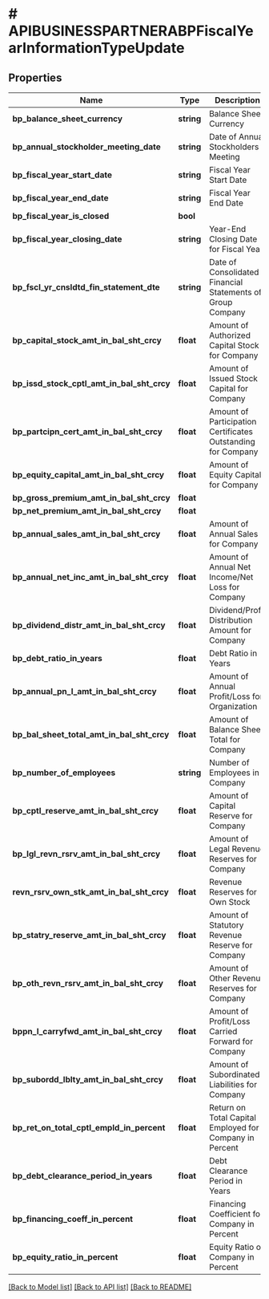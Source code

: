 # # APIBUSINESSPARTNERABPFiscalYearInformationTypeUpdate

## Properties

Name | Type | Description | Notes
------------ | ------------- | ------------- | -------------
**bp_balance_sheet_currency** | **string** | Balance Sheet Currency | [optional]
**bp_annual_stockholder_meeting_date** | **string** | Date of Annual Stockholders Meeting | [optional]
**bp_fiscal_year_start_date** | **string** | Fiscal Year Start Date | [optional]
**bp_fiscal_year_end_date** | **string** | Fiscal Year End Date | [optional]
**bp_fiscal_year_is_closed** | **bool** |  | [optional]
**bp_fiscal_year_closing_date** | **string** | Year-End Closing Date for Fiscal Year | [optional]
**bp_fscl_yr_cnsldtd_fin_statement_dte** | **string** | Date of Consolidated Financial Statements of Group Company | [optional]
**bp_capital_stock_amt_in_bal_sht_crcy** | **float** | Amount of Authorized Capital Stock for Company | [optional]
**bp_issd_stock_cptl_amt_in_bal_sht_crcy** | **float** | Amount of Issued Stock Capital for Company | [optional]
**bp_partcipn_cert_amt_in_bal_sht_crcy** | **float** | Amount of Participation Certificates Outstanding for Company | [optional]
**bp_equity_capital_amt_in_bal_sht_crcy** | **float** | Amount of Equity Capital for Company | [optional]
**bp_gross_premium_amt_in_bal_sht_crcy** | **float** |  | [optional]
**bp_net_premium_amt_in_bal_sht_crcy** | **float** |  | [optional]
**bp_annual_sales_amt_in_bal_sht_crcy** | **float** | Amount of Annual Sales for Company | [optional]
**bp_annual_net_inc_amt_in_bal_sht_crcy** | **float** | Amount of Annual Net Income/Net Loss for Company | [optional]
**bp_dividend_distr_amt_in_bal_sht_crcy** | **float** | Dividend/Profit Distribution Amount for Company | [optional]
**bp_debt_ratio_in_years** | **float** | Debt Ratio in Years | [optional]
**bp_annual_pn_l_amt_in_bal_sht_crcy** | **float** | Amount of Annual Profit/Loss for Organization | [optional]
**bp_bal_sheet_total_amt_in_bal_sht_crcy** | **float** | Amount of Balance Sheet Total for Company | [optional]
**bp_number_of_employees** | **string** | Number of Employees in Company | [optional]
**bp_cptl_reserve_amt_in_bal_sht_crcy** | **float** | Amount of Capital Reserve for Company | [optional]
**bp_lgl_revn_rsrv_amt_in_bal_sht_crcy** | **float** | Amount of Legal Revenue Reserves for Company | [optional]
**revn_rsrv_own_stk_amt_in_bal_sht_crcy** | **float** | Revenue Reserves for Own Stock | [optional]
**bp_statry_reserve_amt_in_bal_sht_crcy** | **float** | Amount of Statutory Revenue Reserve for Company | [optional]
**bp_oth_revn_rsrv_amt_in_bal_sht_crcy** | **float** | Amount of Other Revenue Reserves for Company | [optional]
**bppn_l_carryfwd_amt_in_bal_sht_crcy** | **float** | Amount of Profit/Loss Carried Forward for Company | [optional]
**bp_subordd_lblty_amt_in_bal_sht_crcy** | **float** | Amount of Subordinated Liabilities for Company | [optional]
**bp_ret_on_total_cptl_empld_in_percent** | **float** | Return on Total Capital Employed for Company in Percent | [optional]
**bp_debt_clearance_period_in_years** | **float** | Debt Clearance Period in Years | [optional]
**bp_financing_coeff_in_percent** | **float** | Financing Coefficient for Company in Percent | [optional]
**bp_equity_ratio_in_percent** | **float** | Equity Ratio of Company in Percent | [optional]

[[Back to Model list]](../../README.md#models) [[Back to API list]](../../README.md#endpoints) [[Back to README]](../../README.md)
